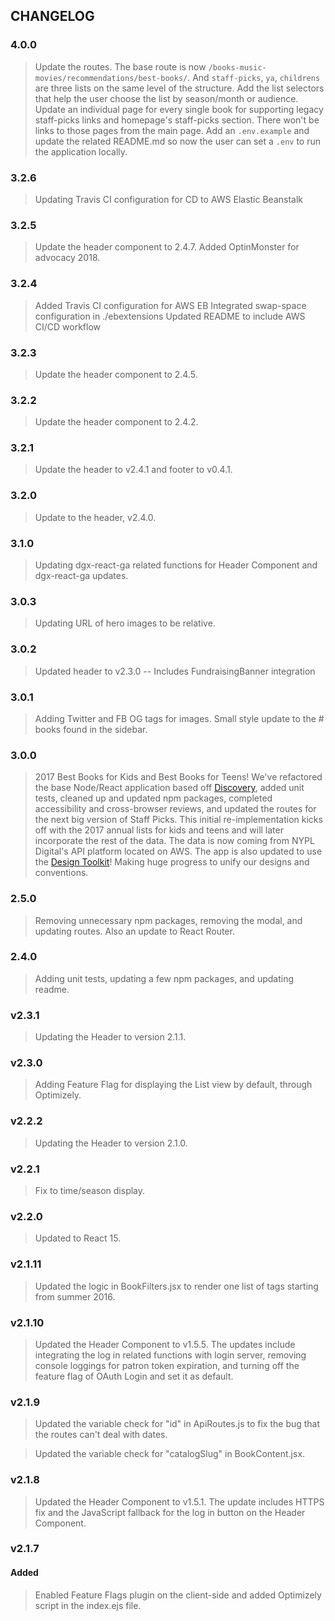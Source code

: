 ## CHANGELOG

### 4.0.0
> Update the routes. The base route is now `/books-music-movies/recommendations/best-books/`. And `staff-picks`, `ya`, `childrens` are three lists on the same level of the structure.
> Add the list selectors that help the user choose the list by season/month or audience.
> Update an individual page for every single book for supporting legacy staff-picks links and homepage's staff-picks section. There won't be links to those pages from the main page.
> Add an `.env.example` and update the related README.md so now the user can set a `.env` to run the application locally.

### 3.2.6
> Updating Travis CI configuration for CD to AWS Elastic Beanstalk

### 3.2.5
> Update the header component to 2.4.7.
> Added OptinMonster for advocacy 2018.

### 3.2.4
> Added Travis CI configuration for AWS EB
> Integrated swap-space configuration in ./ebextensions
> Updated README to include AWS CI/CD workflow

### 3.2.3
> Update the header component to 2.4.5.

### 3.2.2
> Update the header component to 2.4.2.

### 3.2.1
> Update the header to v2.4.1 and footer to v0.4.1.

### 3.2.0
> Update to the header, v2.4.0.

### 3.1.0
> Updating dgx-react-ga related functions for Header Component and dgx-react-ga updates.

### 3.0.3
> Updating URL of hero images to be relative.

### 3.0.2
> Updated header to v2.3.0 -- Includes FundraisingBanner integration

### 3.0.1
> Adding Twitter and FB OG tags for images.
> Small style update to the # books found in the sidebar.

### 3.0.0
> 2017 Best Books for Kids and Best Books for Teens!
> We've refactored the base Node/React application based off [Discovery](https://github.com/NYPL-discovery/discovery-front-end), added unit tests, cleaned up and updated npm packages, completed accessibility and cross-browser reviews, and updated the routes for the next big version of Staff Picks. This initial re-implementation kicks off with the 2017 annual lists for kids and teens and will later incorporate the rest of the data. The data is now coming from NYPL Digital's API platform located on AWS. The app is also updated to use the [Design Toolkit](https://github.com/NYPL/design-toolkit)! Making huge progress to unify our designs and conventions.

### 2.5.0
> Removing unnecessary npm packages, removing the modal, and updating routes. Also an update to React Router.

### 2.4.0
> Adding unit tests, updating a few npm packages, and updating readme.

### v2.3.1
> Updating the Header to version 2.1.1.

### v2.3.0
> Adding Feature Flag for displaying the List view by default, through Optimizely.

### v2.2.2
> Updating the Header to version 2.1.0.

### v2.2.1
> Fix to time/season display.

### v2.2.0
> Updated to React 15.

### v2.1.11
> Updated the logic in BookFilters.jsx to render one list of tags starting from summer 2016.

### v2.1.10
> Updated the Header Component to v1.5.5. The updates include integrating the log in related functions with login server, removing console loggings for patron token expiration, and turning off the feature flag of OAuth Login and set it as default.

### v2.1.9
> Updated the variable check for "id" in ApiRoutes.js to fix the bug that the routes can't deal with dates.

> Updated the variable check for "catalogSlug" in BookContent.jsx.

### v2.1.8
> Updated the Header Component to v1.5.1. The update includes HTTPS fix and the JavaScript fallback for the log in button on the Header Component.

### v2.1.7
#### Added
> Enabled Feature Flags plugin on the client-side and added Optimizely script in the index.ejs file.
